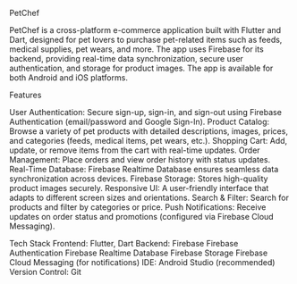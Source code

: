 PetChef

PetChef is a cross-platform e-commerce application built with Flutter and Dart, designed for pet lovers to purchase pet-related items such as feeds, medical supplies, pet wears, and more. The app uses Firebase for its backend, providing real-time data synchronization, secure user authentication, and storage for product images. The app is available for both Android and iOS platforms.

Features

User Authentication: Secure sign-up, sign-in, and sign-out using Firebase Authentication (email/password and Google Sign-In).
Product Catalog: Browse a variety of pet products with detailed descriptions, images, prices, and categories (feeds, medical items, pet wears, etc.).
Shopping Cart: Add, update, or remove items from the cart with real-time updates.
Order Management: Place orders and view order history with status updates.
Real-Time Database: Firebase Realtime Database ensures seamless data synchronization across devices.
Firebase Storage: Stores high-quality product images securely.
Responsive UI: A user-friendly interface that adapts to different screen sizes and orientations.
Search & Filter: Search for products and filter by categories or price.
Push Notifications: Receive updates on order status and promotions (configured via Firebase Cloud Messaging).

Tech Stack
Frontend: Flutter, Dart
Backend: Firebase
Firebase Authentication
Firebase Realtime Database
Firebase Storage
Firebase Cloud Messaging (for notifications)
IDE: Android Studio (recommended)
Version Control: Git
